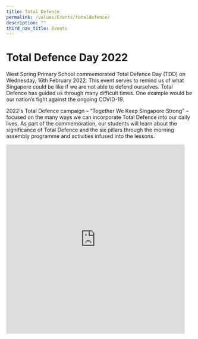 ```yaml
---
title: Total Defence
permalink: /values/Events/totaldefence/
description: ""
third_nav_title: Events
---
```

# Total Defence Day 2022
West Spring Primary School commemorated Total Defence Day (TDD) on Wednesday, 16th February 2022. This event serves to remind us of what Singapore could be like if we are not able to defend ourselves. Total Defence has guided us through many difficult times. One example would be our nation’s fight against the ongoing COVID-19.

2022's Total Defence campaign – “Together We Keep Singapore Strong” – focused on the many ways we can incorporate Total Defence into our daily lives. As part of the commemoration, our students will learn about the significance of Total Defence and the six pillars through the morning assembly programme and activities infused into the lessons.

<iframe allowfullscreen="true" height="509" width="480" frameborder="0" src="https://docs.google.com/presentation/d/e/2PACX-1vSIKxzj_c8o7RsGh6vxZ0tMprM4thUlIb0tUyd8V8njrSqmRabjFqYczNJZ-jXr7bV7wD18HrLm6zW_/embed?start=true&amp;loop=true&amp;delayms=3000"></iframe>
